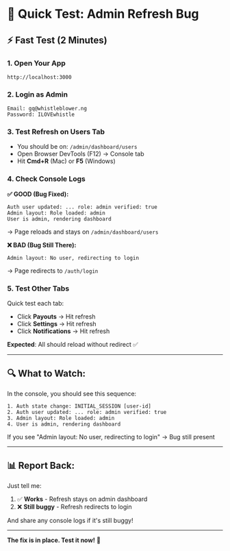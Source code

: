 # 🚀 Quick Test: Admin Refresh Bug

## ⚡ **Fast Test (2 Minutes)**

### **1. Open Your App**
```
http://localhost:3000
```

### **2. Login as Admin**
```
Email: gq@whistleblower.ng
Password: ILOVEwhistle
```

### **3. Test Refresh on Users Tab**
- You should be on: `/admin/dashboard/users`
- Open Browser DevTools (F12) → Console tab
- Hit **Cmd+R** (Mac) or **F5** (Windows)

### **4. Check Console Logs**

**✅ GOOD (Bug Fixed):**
```
Auth user updated: ... role: admin verified: true
Admin layout: Role loaded: admin
User is admin, rendering dashboard
```
→ Page reloads and stays on `/admin/dashboard/users`

**❌ BAD (Bug Still There):**
```
Admin layout: No user, redirecting to login
```
→ Page redirects to `/auth/login`

### **5. Test Other Tabs**

Quick test each tab:
- Click **Payouts** → Hit refresh
- Click **Settings** → Hit refresh
- Click **Notifications** → Hit refresh

**Expected**: All should reload without redirect ✅

---

## 🔍 **What to Watch:**

In the console, you should see this sequence:

```
1. Auth state change: INITIAL_SESSION [user-id]
2. Auth user updated: ... role: admin verified: true
3. Admin layout: Role loaded: admin
4. User is admin, rendering dashboard
```

If you see "Admin layout: No user, redirecting to login" → Bug still present

---

## 📊 **Report Back:**

Just tell me:
1. ✅ **Works** - Refresh stays on admin dashboard
2. ❌ **Still buggy** - Refresh redirects to login

And share any console logs if it's still buggy!

---

**The fix is in place. Test it now!** 🚀

